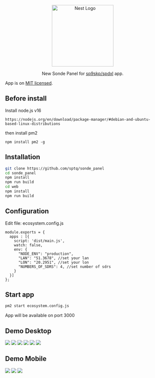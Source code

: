 <p align="center">
  <img src="web/public/logo.jpg" width="200" alt="Nest Logo" />
</p>


  <p align="center">New Sonde Panel for <a href="https://github.com/sp9skp/spdxl">sp9skp/spdxl</a> app.</p>
    <p align="center">
</p>

App is on [MIT licensed](LICENSE).


## Before install

Install node.js v16

```
https://nodejs.org/en/download/package-manager/#debian-and-ubuntu-based-linux-distributions
```

then install pm2
```
npm install pm2 -g
```


## Installation

```bash
git clone https://github.com/sptq/sonde_panel
cd sonde_panel
npm install
npm run build 
cd web
npm install
npm run build
```

## Configuration
Edit file: ecosystem.config.js

```
module.exports = {
  apps : [{
    script: 'dist/main.js',
    watch: false,
    env: {
      "NODE_ENV": "production",
      "LAN": "51.3678", //set your lan
      "LON": "20.2951", //set your lon
      "NUMBERS_OF_SDRS": 4, //set number of sdrs
    }
  }]
};
```

## Start app

```bash
pm2 start ecosystem.config.js
```

App will be available on port 3000

## Demo Desktop
<img src="./demo_images/1.png">
<img src="./demo_images/2.png">
<img src="./demo_images/3.png">
<img src="./demo_images/4.png">
<img src="./demo_images/5.png">
<img src="./demo_images/6.png">

## Demo Mobile
<img src="./demo_images/7.png">
<img src="./demo_images/8.png">
<img src="./demo_images/9.png">
